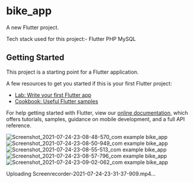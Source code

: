 # bike_app

A new Flutter project.

Tech stack used for this project:-
Flutter
PHP
MySQL

## Getting Started

This project is a starting point for a Flutter application.

A few resources to get you started if this is your first Flutter project:

- [Lab: Write your first Flutter app](https://flutter.dev/docs/get-started/codelab)
- [Cookbook: Useful Flutter samples](https://flutter.dev/docs/cookbook)

For help getting started with Flutter, view our
[online documentation](https://flutter.dev/docs), which offers tutorials,
samples, guidance on mobile development, and a full API reference.

![Screenshot_2021-07-24-23-08-48-570_com example bike_app](https://user-images.githubusercontent.com/87909805/126877191-6cdb0873-8ec1-44e8-a815-2e466377c38c.jpg)
![Screenshot_2021-07-24-23-08-50-949_com example bike_app](https://user-images.githubusercontent.com/87909805/126877192-9aaba933-0241-4fcd-9292-fbd768edb8e0.jpg)
![Screenshot_2021-07-24-23-08-55-513_com example bike_app](https://user-images.githubusercontent.com/87909805/126877194-7716efb8-9567-4bb6-9be8-206ff3f55ddf.jpg)
![Screenshot_2021-07-24-23-08-57-796_com example bike_app](https://user-images.githubusercontent.com/87909805/126877196-0bb7aabb-44ac-424a-8b9e-50cf49f15750.jpg)
![Screenshot_2021-07-24-23-09-02-062_com example bike_app](https://user-images.githubusercontent.com/87909805/126877197-b5e7c69e-265d-49e2-80d9-1c6c14a8ded1.jpg)

Uploading Screenrecorder-2021-07-24-23-31-37-909.mp4…
